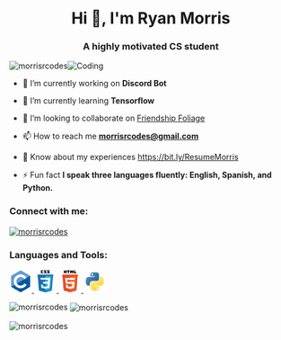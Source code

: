 
<h1 align="center">Hi 👋, I'm Ryan Morris</h1>
<h3 align="center">A highly motivated CS student</h3>
<img align="right" alt="Coding" width="400" src="https://cdn.dribbble.com/users/720825/screenshots/3253310/slim-jim-_dribbble_-_800x600_.gif">

<p align="left"> <img src="https://komarev.com/ghpvc/?username=morrisrcodes&label=Profile%20views&color=0e75b6&style=flat" alt="morrisrcodes" /> </p>

- 🔭 I’m currently working on **Discord Bot**

- 🌱 I’m currently learning **Tensorflow**

- 👯 I’m looking to collaborate on [Friendship Foliage](https://github.com/MorrisrCodes/FriendshipFoliage)

- 📫 How to reach me **morrisrcodes@gmail.com**

- 📄 Know about my experiences https://bit.ly/ResumeMorris

- ⚡ Fun fact **I speak three languages fluently: English, Spanish, and Python.**

<h3 align="left">Connect with me:</h3>
<p align="left">
<a href="https://linkedin.com/in/morrisrcodes" target="blank"><img align="center" src="https://raw.githubusercontent.com/rahuldkjain/github-profile-readme-generator/master/src/images/icons/Social/linked-in-alt.svg" alt="morrisrcodes" height="30" width="40" /></a>
</p>

<h3 align="left">Languages and Tools:</h3>
<p align="left"> <a href="https://www.cprogramming.com/" target="_blank" rel="noreferrer"> <img src="https://raw.githubusercontent.com/devicons/devicon/master/icons/c/c-original.svg" alt="c" width="40" height="40"/> </a> <a href="https://www.w3schools.com/css/" target="_blank" rel="noreferrer"> <img src="https://raw.githubusercontent.com/devicons/devicon/master/icons/css3/css3-original-wordmark.svg" alt="css3" width="40" height="40"/> </a> <a href="https://www.w3.org/html/" target="_blank" rel="noreferrer"> <img src="https://raw.githubusercontent.com/devicons/devicon/master/icons/html5/html5-original-wordmark.svg" alt="html5" width="40" height="40"/> </a> <a href="https://www.python.org" target="_blank" rel="noreferrer"> <img src="https://raw.githubusercontent.com/devicons/devicon/master/icons/python/python-original.svg" alt="python" width="40" height="40"/> </a> </p>

<p><img align="left" src="https://github-readme-stats.vercel.app/api/top-langs?username=morrisrcodes&show_icons=true&locale=en&layout=compact" alt="morrisrcodes" /></p>

<p>&nbsp;<img align="center" src="https://github-readme-stats.vercel.app/api?username=morrisrcodes&show_icons=true&locale=en" alt="morrisrcodes" /></p>

<p><img align="center" src="https://github-readme-streak-stats.herokuapp.com/?user=morrisrcodes&" alt="morrisrcodes" /></p>
